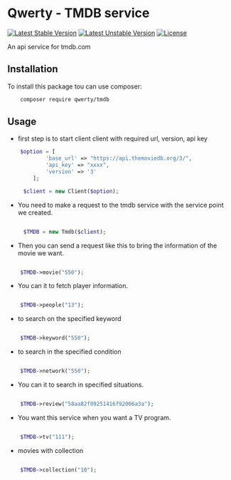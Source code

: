 # Qwerty - TMDB service

[![Latest Stable Version](http://poser.pugx.org/qwerty/tmdb/v)](https://packagist.org/packages/qwerty/tmdb)
[![Latest Unstable Version](http://poser.pugx.org/qwerty/tmdb/v/unstable)](https://packagist.org/packages/qwerty/tmdb)
[![License](http://poser.pugx.org/qwerty/tmdb/license)](https://packagist.org/packages/qwerty/tmdb)



An api service for tmdb.com


## Installation

To install this package tou can use composer:

```bash
    composer require qwerty/tmdb
```

## Usage 



- first step is to start client client with required url, version, api key

```php
    $option = [
            'base_url' => "https://api.themoviedb.org/3/",
            'api_key' => "xxxx",
            'version' => '3'
        ];

     $client = new Client($option);


```

 - You need to make a request to the tmdb service with the service point we created.

```php

     $TMDB = new Tmdb($client);

```
- Then you can send a request like this to bring the information of the movie we want.

```php

    $TMDB->movie("550");

```
- You can it to fetch player information.

```php

    $TMDB->people("13");

```
- to search on the specified keyword

```php

    $TMDB->keyword("550");

```
- to search in the specified condition

```php

    $TMDB->network("550");

```
- You can it to search in specified situations.

```php

    $TMDB->review("58aa82f09251416f92006a3a");

```

- You want this service when you want a TV program.

```php

    $TMDB->tv("111");

```
-  movies with collection

```php

    $TMDB->collection("10");

```
